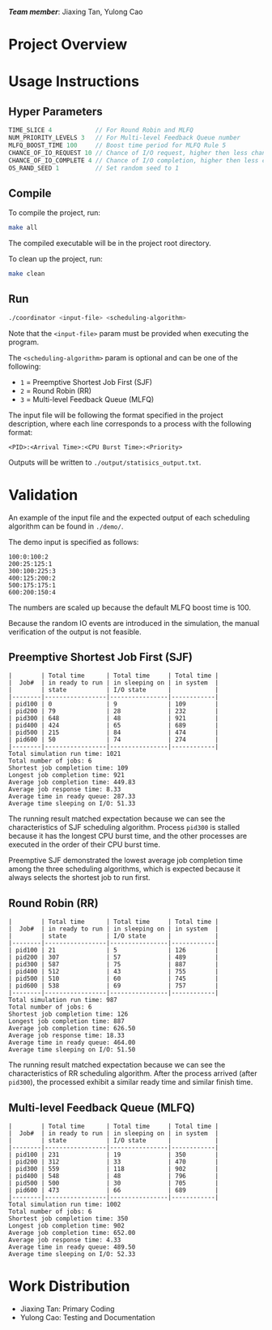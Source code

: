 ***Team member***: Jiaxing Tan, Yulong Cao

# Project Overview

# Usage Instructions

## Hyper Parameters

```c
TIME_SLICE 4            // For Round Robin and MLFQ
NUM_PRIORITY_LEVELS 3   // For Multi-level Feedback Queue number
MLFQ_BOOST_TIME 100     // Boost time period for MLFQ Rule 5
CHANCE_OF_IO_REQUEST 10 // Chance of I/O request, higher then less chance. Set to a big prime number to close I/O request
CHANCE_OF_IO_COMPLETE 4 // Chance of I/O completion, higher then less chance
OS_RAND_SEED 1          // Set random seed to 1
```

## Compile

To compile the project, run:

```bash
make all
```

The compiled executable will be in the project root directory.

To clean up the project, run:

```bash
make clean
```

## Run
```bash
./coordinator <input-file> <scheduling-algorithm>
```

Note that the `<input-file>` param must be provided when executing the program. 

The `<scheduling-algorithm>` param is optional and can be one of the following:

- `1` = Preemptive Shortest Job First (SJF)
- `2` = Round Robin (RR)
- `3` = Multi-level Feedback Queue (MLFQ)

The input file will be following the format specified in the project description, where each line corresponds to a process with the following format:

```
<PID>:<Arrival Time>:<CPU Burst Time>:<Priority>
```

Outputs will be written to `./output/statisics_output.txt`.

# Validation

An example of the input file and the expected output of each scheduling algorithm can be found in `./demo/`.

The demo input is specified as follows:

```
100:0:100:2
200:25:125:1
300:100:225:3
400:125:200:2
500:175:175:1
600:200:150:4
```

The numbers are scaled up because the default MLFQ boost time is 100.

Because the random IO events are introduced in the simulation, the manual verification of the output is not feasible.

## Preemptive Shortest Job First (SJF)

```
|        | Total time      | Total time     | Total time |
|  Job#  | in ready to run | in sleeping on | in system  |
|        | state           | I/O state      |            |
|--------|-----------------|----------------|------------|
| pid100 | 0               | 9              | 109        |
| pid200 | 79              | 28             | 232        |
| pid300 | 648             | 48             | 921        |
| pid400 | 424             | 65             | 689        |
| pid500 | 215             | 84             | 474        |
| pid600 | 50              | 74             | 274        |
|--------|-----------------|----------------|------------|
Total simulation run time: 1021
Total number of jobs: 6
Shortest job completion time: 109
Longest job completion time: 921
Average job completion time: 449.83
Average job response time: 8.33
Average time in ready queue: 287.33
Average time sleeping on I/O: 51.33
```

The running result matched expectation because we can see the characteristics of SJF scheduling algorithm. Process `pid300` is stalled because it has the longest CPU burst time, and the other processes are executed in the order of their CPU burst time.

Preemptive SJF demonstrated the lowest average job completion time among the three scheduling algorithms, which is expected because it always selects the shortest job to run first.


## Round Robin (RR)

```
|        | Total time      | Total time     | Total time |
|  Job#  | in ready to run | in sleeping on | in system  |
|        | state           | I/O state      |            |
|--------|-----------------|----------------|------------|
| pid100 | 21              | 5              | 126        |
| pid200 | 307             | 57             | 489        |
| pid300 | 587             | 75             | 887        |
| pid400 | 512             | 43             | 755        |
| pid500 | 510             | 60             | 745        |
| pid600 | 538             | 69             | 757        |
|--------|-----------------|----------------|------------|
Total simulation run time: 987
Total number of jobs: 6
Shortest job completion time: 126
Longest job completion time: 887
Average job completion time: 626.50
Average job response time: 18.33
Average time in ready queue: 464.00
Average time sleeping on I/O: 51.50
```

The running result matched expectation because we can see the characteristics of RR scheduling algorithm. After the process arrived (after `pid300`), the processed exhibit a similar ready time and similar finish time.

## Multi-level Feedback Queue (MLFQ)

```
|        | Total time      | Total time     | Total time |
|  Job#  | in ready to run | in sleeping on | in system  |
|        | state           | I/O state      |            |
|--------|-----------------|----------------|------------|
| pid100 | 231             | 19             | 350        |
| pid200 | 312             | 33             | 470        |
| pid300 | 559             | 118            | 902        |
| pid400 | 548             | 48             | 796        |
| pid500 | 500             | 30             | 705        |
| pid600 | 473             | 66             | 689        |
|--------|-----------------|----------------|------------|
Total simulation run time: 1002
Total number of jobs: 6
Shortest job completion time: 350
Longest job completion time: 902
Average job completion time: 652.00
Average job response time: 4.33
Average time in ready queue: 489.50
Average time sleeping on I/O: 52.33
```

# Work Distribution

- Jiaxing Tan: Primary Coding
- Yulong Cao: Testing and Documentation
